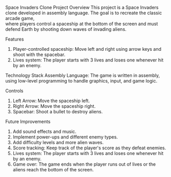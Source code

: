 Space Invaders Clone
Project Overview
  This project is a Space Invaders clone developed in assembly language. 
  The goal is to recreate the classic arcade game,  
  where players control a spaceship at the bottom of the screen and must defend Earth by shooting down waves of invading aliens.

Features
  1. Player-controlled spaceship: Move left and right using arrow keys and shoot with the spacebar.
  2. Lives system: The player starts with 3 lives and loses one whenever hit by an enemy.

Technology Stack
  Assembly Language: The game is written in assembly, using low-level programming to handle graphics, input, and game logic.
  
Controls
  1. Left Arrow: Move the spaceship left.
  2. Right Arrow: Move the spaceship right.
  3. Spacebar: Shoot a bullet to destroy aliens.

Future Improvements
  1. Add sound effects and music.
  2. Implement power-ups and different enemy types.
  3. Add difficulty levels and more alien waves.
  4. Score tracking: Keep track of the player's score as they defeat enemies.
  5. Lives system: The player starts with 3 lives and loses one whenever hit by an enemy.
  6. Game over: The game ends when the player runs out of lives or the aliens reach the bottom of the screen.
